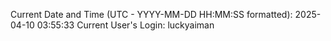 Current Date and Time (UTC - YYYY-MM-DD HH:MM:SS formatted): 2025-04-10 03:55:33
Current User's Login: luckyaiman
